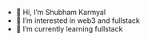 - 👋 Hi, I’m Shubham Karmyal
- 👀 I’m interested in web3 and fullstack
- 🌱 I’m currently learning fullstack


<!---
Shubhamsk07/Shubhamsk07 is a ✨ special ✨ repository because its `README.md` (this file) appears on your GitHub profile.
You can click the Preview link to take a look at your changes.
--->
